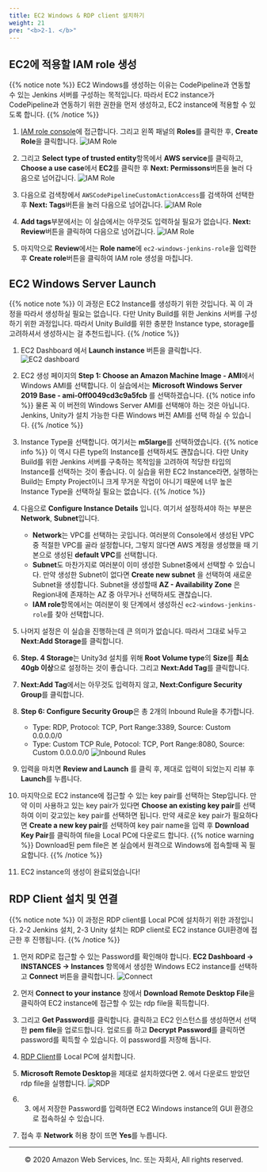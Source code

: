 ```yaml
---
title: EC2 Windows & RDP client 설치하기
weight: 21
pre: "<b>2-1. </b>"
---
```


## EC2에 적용할 IAM role 생성
{{% notice note %}}
EC2 Windows를 생성하는 이유는 CodePipeline과 연동할 수 있는 Jenkins 서버를 구성하는 목적입니다. 따라서 EC2 instance가 CodePipeline과 연동하기 위한 권한을 먼저 생성하고, EC2 instance에 적용할 수 있도록 합니다.
{{% /notice %}} 
1. [IAM role console](https://console.aws.amazon.com/iam/home)에 접근합니다. 그리고 왼쪽 패널의 **Roles**를 클릭한 후, **Create Role**을 클릭합니다.
![IAM Role](/images/ec2/createrole.png)

2. 그리고 **Select type of trusted entity**항목에서 **AWS service**를 클릭하고, **Choose a use case**에서 **EC2**를 클릭한 후 **Next: Permissons**버튼을 눌러 다음으로 넘어갑니다.
![IAM Role](/images/ec2/createec2role.png)

3. 다음으로 검색창에서 `AWSCodePipelineCustomActionAccess`를 검색하여 선택한 후 **Next: Tags**버튼을 눌러 다음으로 넘어갑니다.
![IAM Role](/images/ec2/selectpipelinerole.png)

1. **Add tags**부분에서는 이 실습에서는 아무것도 입력하실 필요가 없습니다. **Next: Review**버튼을 클릭하여 다음으로 넘어갑니다.
![IAM Role](/images/ec2/selectpipelinerole.png)

5. 마지막으로 **Review**에서는 **Role name**에 `ec2-windows-jenkins-role`을 입력한 후 **Create role**버튼을 클릭하여 IAM role 생성을 마칩니다.




## EC2 Windows Server Launch 
{{% notice note %}}
이 과정은 EC2 Instance를 생성하기 위한 것입니다. 꼭 이 과정을 따라서 생성하실 필요는 없습니다. 다만 Unity Build를 위한 Jenkins 서버를 구성하기 위한 과정입니다. 따라서 Unity Build를 위한 충분한 Instance type, storage를 고려하셔서 생성하시는 걸 추천드립니다. 
{{% /notice %}} 

1. EC2 Dashboard 에서 **Launch instance** 버튼을 클릭합니다.
![EC2 dashboard](/images/ec2/ec2dashboard.png)

2. EC2 생성 페이지의 **Step 1: Choose an Amazon Machine Image - AMI**에서 Windows AMI를 선택합니다. 이 실습에서는 **Microsoft Windows Server 2019 Base - ami-0ff0049cd3c9a5fcb** 를 선택하겠습니다.
{{% notice info %}}
물론 꼭 이 버전의 Windows Server AMI를 선택해야 하는 것은 아닙니다. Jenkins, Unity가 설치 가능한 다른 Windows 버전 AMI를 선택 하실 수 있습니다.
{{% /notice %}} 

3. Instance Type을 선택합니다. 여기서는 **m5large**를 선택하였습니다.
{{% notice info %}}
이 역시 다른 type의 Instance를 선택하셔도 괜찮습니다. 다만 Unity Build를 위한 Jenkins 서버를 구축하는 목적임을 고려하여 적당한 타입의 Instance를 선택하는 것이 좋습니다. 이 실습을 위한 EC2 Instance라면, 실행하는 Build는 Empty Project이니 크게 무거운 작업이 아니기 때문에 너무 높은 Instance Type을 선택하실 필요는 없습니다.
{{% /notice %}} 

4. 다음으로 **Configure Instance Details** 입니다. 여기서 설정하셔야 하는 부분은 **Network**, **Subnet**입니다. 
   + **Network**는 VPC를 선택하는 곳입니다. 여러분의 Console에서 생성된 VPC중 적절한 VPC를 골라 설정합니다, 그렇지 않다면 AWS 계정을 생성했을 때 기본으로 생성된 **default VPC**를 선택합니다. 
   + **Subnet**도 마찬가지로 여러분이 이미 생성한 Subnet중에서 선택할 수 있습니다. 만약 생성한 Subnet이 없다면 **Create new subnet** 을 선택하여 새로운 Subnet을 생성합니다. Subnet을 생성할때 **AZ - Availability Zone** 은 Region내에 존재하는 AZ 중 아무거나 선택하셔도 괜찮습니다. 
   + **IAM role**항목에서는 여러분이 윗 단계에서 생성하신 `ec2-windows-jenkins-role`를 찾아 선택합니다.

5. 나머지 설정은 이 실습을 진행하는데 큰 의미가 없습니다. 따라서 그대로 놔두고 **Next:Add Storage**를 클릭합니다.

6. **Step. 4 Storage**는 Unity3d 설치를 위해 **Root Volume type**의 **Size**를 **최소 40gb 이상**으로 설정하는 것이 좋습니다. 그리고 **Next:Add Tag**를 클릭합니다.

7. **Next:Add Tag**에서는 아무것도 입력하지 않고, **Next:Configure Security Group**를 클릭합니다.

8. **Step 6: Configure Security Group**은 총 2개의 Inbound Rule을 추가합니다.
   + Type: RDP, Protocol: TCP, Port Range:3389, Source: Custom 0.0.0.0/0
   + Type: Custom TCP Rule, Potocol: TCP, Port Range:8080, Source: Custom 0.0.0.0/0
![Inbound Rules](/images/ec2/ec2inbound.png)

9. 입력을 마치면 **Review and Launch** 를 클릭 후, 제대로 입력이 되었는지 리뷰 후 **Launch**를 누릅니다.

10. 마지막으로 EC2 instance에 접근할 수 있는 key pair를 선택하는 Step입니다. 만약 이미 사용하고 있는 key pair가 있다면 **Choose an existing key pair**를 선택하여 이미 갖고있는 key pair를 선택하면 됩니다. 만약 새로운 key pair가 필요하다면 **Create a new key pair**를 선택하여 key pair name을 입력 후 **Download Key Pair**를 클릭하여 file을 Local PC에 다운로드 합니다.
{{% notice warning %}}
Download된 pem file은 본 실습에서 원격으로 Windows에 접속할때 꼭 필요합니다.
{{% /notice %}}

11. EC2 instance의 생성이 완료되었습니다!


## RDP Client 설치 및 연결
{{% notice note %}}
이 과정은 RDP client를 Local PC에 설치하기 위한 과정입니다. 2-2 Jenkins 설치, 2-3 Unity 설치는 RDP client로 EC2 instance GUI환경에 접근한 후 진행됩니다.
{{% /notice %}} 

1. 먼저 RDP로 접근할 수 있는 Password를 확인해야 합니다. **EC2 Dashboard -> INSTANCES -> Instances** 항목에서 생성한 Windows EC2 instance를 선택하고 **Connect** 버튼을 클릭합니다. 
![Connect](/images/ec2/ec2connect.png)

2. 먼저 **Connect to your instance** 창에서 **Download Remote Desktop File**을 클릭하여 EC2 instance에 접근할 수 있는 rdp file을 획득합니다.

3. 그리고 **Get Password**를 클릭합니다. 클릭하고 EC2 인스턴스를 생성하면서 선택한 **pem file**을 업로드합니다. 업로드를 하고 **Decrypt Password**를 클릭하면 password를 획득할 수 있습니다. 이 password를 저장해 둡니다. 

4. [RDP Client](https://docs.microsoft.com/ko-kr/windows-server/remote/remote-desktop-services/clients/remote-desktop-clients)를 Local PC에 설치합니다. 

5. **Microsoft Remote Desktop**을 제대로 설치하였다면 2. 에서 다운로드 받았던 rdp file을 실행합니다.
![RDP](/images/ec2/rdp.png)

6. 3. 에서 저장한 Password를 입력하면 EC2 Windows instance의 GUI 환경으로 접속하실 수 있습니다.

7. 접속 후 **Network** 허용 창이 뜨면 **Yes**를 누릅니다.






---
<p align="center">
© 2020 Amazon Web Services, Inc. 또는 자회사, All rights reserved.
</p>

